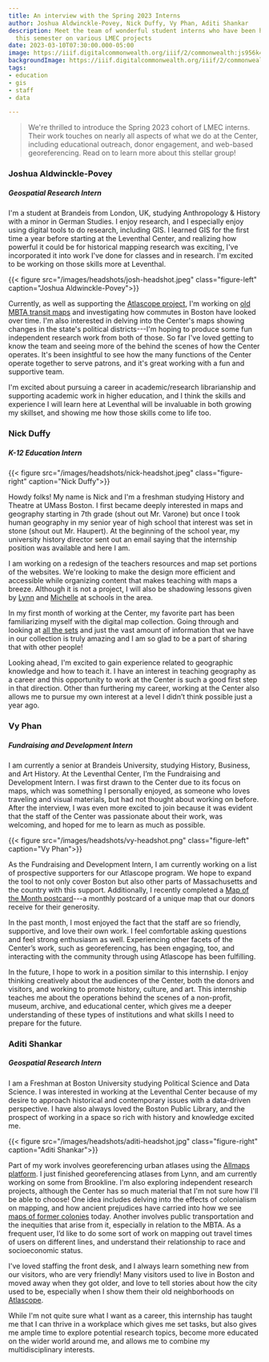 ```yaml
---
title: An interview with the Spring 2023 Interns
author: Joshua Aldwinckle-Povey, Nick Duffy, Vy Phan, Aditi Shankar
description: Meet the team of wonderful student interns who have been hard at work
  this semester on various LMEC projects
date: 2023-03-10T07:30:00.000-05:00
image: https://iiif.digitalcommonwealth.org/iiif/2/commonwealth:js956k433/574,619,8069,5665/pct:20/0/default.jpg
backgroundImage: https://iiif.digitalcommonwealth.org/iiif/2/commonwealth:js956k433/574,619,8069,5665/pct:20/0/default.jpg
tags:
- education
- gis
- staff
- data

---
```

> We're thrilled to introduce the Spring 2023 cohort of LMEC interns. Their work touches on nearly all aspects of what we do at the Center, including educational outreach, donor engagement, and web-based georeferencing. Read on to learn more about this stellar group!

### Joshua Aldwinckle-Povey

##### Geospatial Research Intern

I'm a student at Brandeis from London, UK, studying Anthropology & History with a minor in German Studies. I enjoy research, and I especially enjoy using digital tools to do research, including GIS. I learned GIS for the first time a year before starting at the Leventhal Center, and realizing how powerful it could be for historical mapping research was exciting, I've incorporated it into work I've done for classes and in research. I'm excited to be working on those skills more at Leventhal.

{{< figure src="/images/headshots/josh-headshot.jpeg" class="figure-left" caption="Joshua Aldwinckle-Povey">}}

Currently, as well as supporting the [Atlascope project](https://atlascope.org), I'm working on [old MBTA transit maps](https://collections.leventhalmap.org/search/commonwealth:cc08kx48x) and investigating how commutes in Boston have looked over time. I'm also interested in delving into the Center's maps showing changes in the state's political districts---I'm hoping to produce some fun independent research work from both of those. So far I've loved getting to know the team and seeing more of the behind the scenes of how the Center operates. It's been insightful to see how the many functions of the Center operate together to serve patrons, and it's great working with a fun and supportive team.

I'm excited about pursuing a career in academic/research librarianship and supporting academic work in higher education, and I think the skills and experience I will learn here at Leventhal will be invaluable in both growing my skillset, and showing me how those skills come to life too.

### Nick Duffy

##### K-12 Education Intern

{{< figure src="/images/headshots/nick-headshot.jpeg" class="figure-right" caption="Nick Duffy">}}

Howdy folks! My name is Nick and I'm a freshman studying History and Theatre at UMass Boston. I first became deeply interested in maps and geography starting in 7th grade (shout out Mr. Varone) but once I took human geography in my senior year of high school that interest was set in stone (shout out Mr. Haupert). At the beginning of the school year, my university history director sent out an email saying that the internship position was available and here I am.

I am working on a redesign of the teachers resources and map set portions of the websites. We're looking to make the design more efficient and accessible while organizing content that makes teaching with maps a breeze. Although it is not a project, I will also be shadowing lessons given by [Lynn](../about/people/lynn-brown.md) and [Michelle](../about/people/michelle-leblanc.md) at schools in the area.

In my first month of working at the Center, my favorite part has been familiarizing myself with the digital map collection. Going through and looking at [all the sets](https://collections.leventhalmap.org/educators) and just the vast amount of information that we have in our collection is truly amazing and I am so glad to be a part of sharing that with other people!

Looking ahead, I'm excited to gain experience related to geographic knowledge and how to teach it. I have an interest in teaching geography as a career and this opportunity to work at the Center is such a good first step in that direction. Other than furthering my career, working at the Center also allows me to pursue my own interest at a level I didn’t think possible just a year ago.

### Vy Phan

##### Fundraising and Development Intern

I am currently a senior at Brandeis University, studying History, Business, and Art History. At the Leventhal Center, I’m the Fundraising and Development Intern. I was first drawn to the Center due to its focus on maps, which was something I personally enjoyed, as someone who loves traveling and visual materials, but had not thought about working on before. After the interview, I was even more excited to join because it was evident that the staff of the Center was passionate about their work, was welcoming, and hoped for me to learn as much as possible.

{{< figure src="/images/headshots/vy-headshot.png" class="figure-left" caption="Vy Phan">}}

As the Fundraising and Development Intern, I am currently working on a list of prospective supporters for our Atlascope program. We hope to expand the tool to not only cover Boston but also other parts of Massachusetts and the country with this support. Additionally, I recently completed a [Map of the Month postcard](https://www.leventhalmap.org/donate/map-of-the-month/)---a monthly postcard of a unique map that our donors receive for their generosity.

In the past month, I most enjoyed the fact that the staff are so friendly, supportive, and love their own work. I feel comfortable asking questions and feel strong enthusiasm as well. Experiencing other facets of the Center’s work, such as georeferencing, has been engaging, too, and interacting with the community through using Atlascope has been fulfilling.

In the future, I hope to work in a position similar to this internship. I enjoy thinking creatively about the audiences of the Center, both the donors and visitors, and working to promote history, culture, and art. This internship teaches me about the operations behind the scenes of a non-profit, museum, archive, and educational center, which gives me a deeper understanding of these types of institutions and what skills I need to prepare for the future.

### Aditi Shankar

##### Geospatial Research Intern

I am a Freshman at Boston University studying Political Science and Data Science. I was interested in working at the Leventhal Center because of my desire to approach historical and contemporary issues with a data-driven perspective. I have also always loved the Boston Public Library, and the prospect of working in a space so rich with history and knowledge excited me.

{{< figure src="/images/headshots/aditi-headshot.jpg" class="figure-right" caption="Aditi Shankar">}}

Part of my work involves georeferencing urban atlases using the [Allmaps platform](https://editor.allmaps.org). I just finished georeferencing atlases from Lynn, and am currently working on some from Brookline. I'm also exploring independent research projects, although the Center has so much material that I'm not sure how I'll be able to choose! One idea includes delving into the effects of colonialism on mapping, and how ancient prejudices have carried into how we see [maps of former colonies](https://collections.leventhalmap.org/search/commonwealth:3f462x757) today. Another involves public transportation and the inequities that arise from it, especially in relation to the MBTA. As a frequent user, I’d like to do some sort of work on mapping out travel times of users on different lines, and understand their relationship to race and socioeconomic status.

I've loved staffing the front desk, and I always learn something new from our visitors, who are very friendly! Many visitors used to live in Boston and moved away when they got older, and love to tell stories about how the city used to be, especially when I show them their old neighborhoods on [Atlascope](https://atlascope.org).

While I'm not quite sure what I want as a career, this internship has taught me that I can thrive in a workplace which gives me set tasks, but also gives me ample time to explore potential research topics, become more educated on the wider world around me, and allows me to combine my multidisciplinary interests.